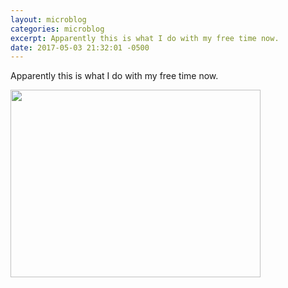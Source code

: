 ```yaml
---
layout: microblog
categories: microblog
excerpt: Apparently this is what I do with my free time now. 
date: 2017-05-03 21:32:01 -0500
---
```


Apparently this is what I do with my free time now. 

<img src="http://craigmcclellan.com/assets/img/Jekyll-MacBook.jpg" height="300" width="400">
